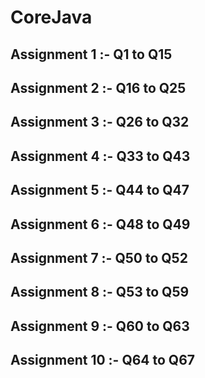 # CoreJava
## Assignment 1 :- Q1 to Q15
## Assignment 2 :- Q16 to Q25
## Assignment 3 :- Q26 to Q32
## Assignment 4 :- Q33 to Q43
## Assignment 5 :- Q44 to Q47
## Assignment 6 :- Q48 to Q49
## Assignment 7 :- Q50 to Q52
## Assignment 8 :- Q53 to Q59
## Assignment 9 :- Q60 to Q63
## Assignment 10 :- Q64 to Q67
